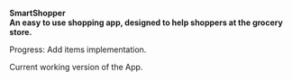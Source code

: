 **SmartShopper**
\
**An easy to use shopping app, designed to help shoppers at the grocery store.**

Progress: Add items implementation. 

Current working version of the App.
